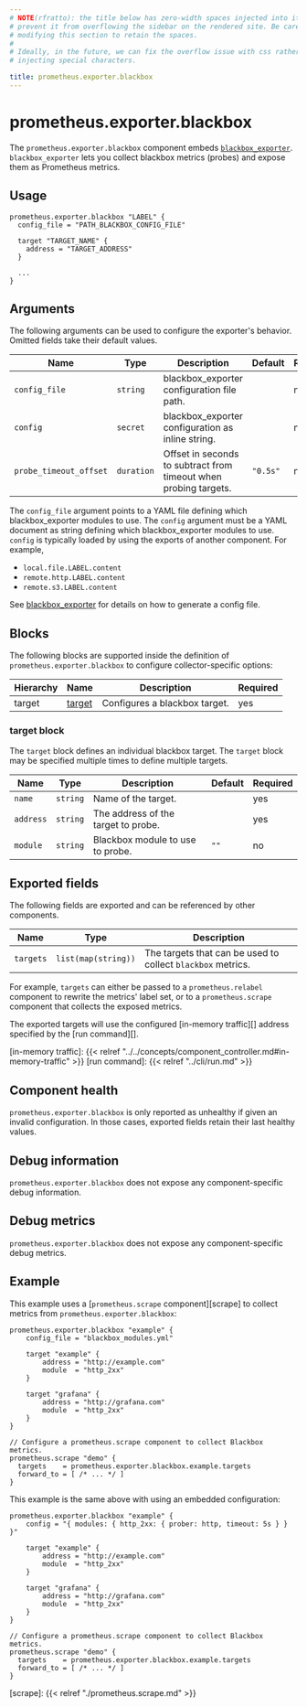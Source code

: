 ```yaml
---
# NOTE(rfratto): the title below has zero-width spaces injected into it to
# prevent it from overflowing the sidebar on the rendered site. Be careful when
# modifying this section to retain the spaces.
#
# Ideally, in the future, we can fix the overflow issue with css rather than
# injecting special characters.

title: prometheus.exporter.blackbox
---
```


# prometheus.exporter.blackbox
The `prometheus.exporter.blackbox` component embeds
[`blackbox_exporter`](https://github.com/prometheus/blackbox_exporter). `blackbox_exporter` lets you collect blackbox metrics (probes) and expose them as Prometheus metrics.

## Usage

```river
prometheus.exporter.blackbox "LABEL" {
  config_file = "PATH_BLACKBOX_CONFIG_FILE"

  target "TARGET_NAME" {
    address = "TARGET_ADDRESS"
  }

  ...
}
```

## Arguments
The following arguments can be used to configure the exporter's behavior.
Omitted fields take their default values.

Name | Type | Description | Default | Required
---- | ---- | ----------- | ------- | --------
`config_file`                 | `string`       | blackbox_exporter configuration file path. | | no
`config`                      | `secret`       | blackbox_exporter configuration as inline string.  | |no
`probe_timeout_offset`        | `duration`     | Offset in seconds to subtract from timeout when probing targets.  | `"0.5s"` | no

The `config_file` argument points to a YAML file defining which blackbox_exporter modules to use.
The `config` argument must be a YAML document as string defining which blackbox_exporter modules to use.
`config` is typically loaded by using the exports of another component. For example,

- `local.file.LABEL.content`
- `remote.http.LABEL.content`
- `remote.s3.LABEL.content`


See [blackbox_exporter]( https://github.com/prometheus/blackbox_exporter/blob/master/example.yml) for details on how to generate a config file.

## Blocks

The following blocks are supported inside the definition of
`prometheus.exporter.blackbox` to configure collector-specific options:

Hierarchy | Name | Description | Required
--------- | ---- | ----------- | --------
target | [target][] | Configures a blackbox target. | yes

[target]: #target-block

### target block

The `target` block defines an individual blackbox target.
The `target` block may be specified multiple times to define multiple targets.

Name | Type | Description | Default | Required
---- | ---- | ----------- | ------- | --------
`name` | `string` | Name of the target. | | yes
`address` | `string` | The address of the target to probe. | | yes
`module`| `string` | Blackbox module to use to probe. | `""` | no

## Exported fields
The following fields are exported and can be referenced by other components.

Name      | Type                | Description
--------- | ------------------- | -----------
`targets` | `list(map(string))` | The targets that can be used to collect `blackbox` metrics.

For example, `targets` can either be passed to a `prometheus.relabel`
component to rewrite the metrics' label set, or to a `prometheus.scrape`
component that collects the exposed metrics.

The exported targets will use the configured [in-memory traffic][] address
specified by the [run command][].

[in-memory traffic]: {{< relref "../../concepts/component_controller.md#in-memory-traffic" >}}
[run command]: {{< relref "../cli/run.md" >}}

## Component health

`prometheus.exporter.blackbox` is only reported as unhealthy if given
an invalid configuration. In those cases, exported fields retain their last
healthy values.

## Debug information

`prometheus.exporter.blackbox` does not expose any component-specific
debug information.

## Debug metrics

`prometheus.exporter.blackbox` does not expose any component-specific
debug metrics.

## Example

This example uses a [`prometheus.scrape` component][scrape] to collect metrics
from `prometheus.exporter.blackbox`:

```river
prometheus.exporter.blackbox "example" {
    config_file = "blackbox_modules.yml"

    target "example" {
        address = "http://example.com"
        module  = "http_2xx"
    }

    target "grafana" {
        address = "http://grafana.com"
        module  = "http_2xx"
    }
}

// Configure a prometheus.scrape component to collect Blackbox metrics.
prometheus.scrape "demo" {
  targets    = prometheus.exporter.blackbox.example.targets
  forward_to = [ /* ... */ ]
}
```

This example is the same above with using an embedded configuration:

```river
prometheus.exporter.blackbox "example" {
    config = "{ modules: { http_2xx: { prober: http, timeout: 5s } } }"

    target "example" {
        address = "http://example.com"
        module  = "http_2xx"
    }

    target "grafana" {
        address = "http://grafana.com"
        module  = "http_2xx"
    }
}

// Configure a prometheus.scrape component to collect Blackbox metrics.
prometheus.scrape "demo" {
  targets    = prometheus.exporter.blackbox.example.targets
  forward_to = [ /* ... */ ]
}
```

[scrape]: {{< relref "./prometheus.scrape.md" >}}
